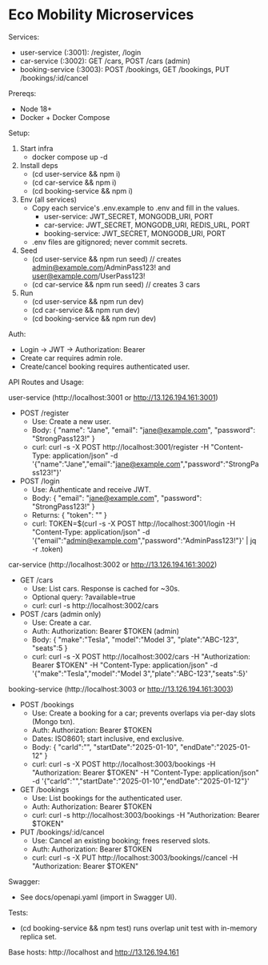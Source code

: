 # Eco Mobility Microservices

Services:
- user-service (:3001): /register, /login
- car-service (:3002): GET /cars, POST /cars (admin)
- booking-service (:3003): POST /bookings, GET /bookings, PUT /bookings/:id/cancel

Prereqs:
- Node 18+
- Docker + Docker Compose

Setup:
1) Start infra
   - docker compose up -d
2) Install deps
   - (cd user-service && npm i)
   - (cd car-service && npm i)
   - (cd booking-service && npm i)
3) Env (all services)
   - Copy each service's .env.example to .env and fill in the values.
     - user-service: JWT_SECRET, MONGODB_URI, PORT
     - car-service:  JWT_SECRET, MONGODB_URI, REDIS_URL, PORT
     - booking-service: JWT_SECRET, MONGODB_URI, PORT
   - .env files are gitignored; never commit secrets.
4) Seed
   - (cd user-service && npm run seed)  // creates admin@example.com/AdminPass123! and user@example.com/UserPass123!
   - (cd car-service && npm run seed)   // creates 3 cars
5) Run
   - (cd user-service && npm run dev)
   - (cd car-service && npm run dev)
   - (cd booking-service && npm run dev)

Auth:
- Login -> JWT -> Authorization: Bearer <token>
- Create car requires admin role.
- Create/cancel booking requires authenticated user.

API Routes and Usage:

user-service (http://localhost:3001 or http://13.126.194.161:3001)
- POST /register
  - Use: Create a new user.
  - Body: { "name": "Jane", "email": "jane@example.com", "password": "StrongPass123!" }
  - curl:
    curl -s -X POST http://localhost:3001/register -H "Content-Type: application/json" -d '{"name":"Jane","email":"jane@example.com","password":"StrongPass123!"}'
- POST /login
  - Use: Authenticate and receive JWT.
  - Body: { "email": "jane@example.com", "password": "StrongPass123!" }
  - Returns: { "token": "<JWT>" }
  - curl:
    TOKEN=$(curl -s -X POST http://localhost:3001/login -H "Content-Type: application/json" -d '{"email":"admin@example.com","password":"AdminPass123!"}' | jq -r .token)

car-service (http://localhost:3002 or http://13.126.194.161:3002)
- GET /cars
  - Use: List cars. Response is cached for ~30s.
  - Optional query: ?available=true
  - curl:
    curl -s http://localhost:3002/cars
- POST /cars  (admin only)
  - Use: Create a car.
  - Auth: Authorization: Bearer $TOKEN (admin)
  - Body: { "make":"Tesla", "model":"Model 3", "plate":"ABC-123", "seats":5 }
  - curl:
    curl -s -X POST http://localhost:3002/cars -H "Authorization: Bearer $TOKEN" -H "Content-Type: application/json" -d '{"make":"Tesla","model":"Model 3","plate":"ABC-123","seats":5}'

booking-service (http://localhost:3003 or http://13.126.194.161:3003)
- POST /bookings
  - Use: Create a booking for a car; prevents overlaps via per-day slots (Mongo txn).
  - Auth: Authorization: Bearer $TOKEN
  - Dates: ISO8601; start inclusive, end exclusive.
  - Body: { "carId":"<carId>", "startDate":"2025-01-10", "endDate":"2025-01-12" }
  - curl:
    curl -s -X POST http://localhost:3003/bookings -H "Authorization: Bearer $TOKEN" -H "Content-Type: application/json" -d '{"carId":"<carId>","startDate":"2025-01-10","endDate":"2025-01-12"}'
- GET /bookings
  - Use: List bookings for the authenticated user.
  - Auth: Authorization: Bearer $TOKEN
  - curl:
    curl -s http://localhost:3003/bookings -H "Authorization: Bearer $TOKEN"
- PUT /bookings/:id/cancel
  - Use: Cancel an existing booking; frees reserved slots.
  - Auth: Authorization: Bearer $TOKEN
  - curl:
    curl -s -X PUT http://localhost:3003/bookings/<bookingId>/cancel -H "Authorization: Bearer $TOKEN"

Swagger:
- See docs/openapi.yaml (import in Swagger UI).

Tests:
- (cd booking-service && npm test) runs overlap unit test with in-memory replica set.

Base hosts: http://localhost and http://13.126.194.161
